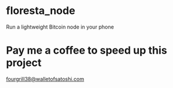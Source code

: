 # floresta_node
Run a lightweight Bitcoin node in your phone

# Pay me a coffee to speed up this project
fourgrill38@walletofsatoshi.com
